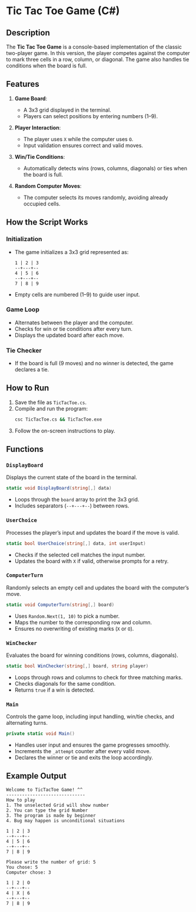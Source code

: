 # Tic Tac Toe Game (C#)

## Description
The **Tic Tac Toe Game** is a console-based implementation of the classic two-player game. In this version, the player competes against the computer to mark three cells in a row, column, or diagonal. The game also handles tie conditions when the board is full.

## Features
1. **Game Board**:
   - A 3x3 grid displayed in the terminal.
   - Players can select positions by entering numbers (1–9).

2. **Player Interaction**:
   - The player uses `X` while the computer uses `O`.
   - Input validation ensures correct and valid moves.

3. **Win/Tie Conditions**:
   - Automatically detects wins (rows, columns, diagonals) or ties when the board is full.

4. **Random Computer Moves**:
   - The computer selects its moves randomly, avoiding already occupied cells.

## How the Script Works
### Initialization
- The game initializes a 3x3 grid represented as:
  ```
  1 | 2 | 3
  --+---+--
  4 | 5 | 6
  --+---+--
  7 | 8 | 9
  ```
- Empty cells are numbered (1–9) to guide user input.

### Game Loop
- Alternates between the player and the computer.
- Checks for win or tie conditions after every turn.
- Displays the updated board after each move.

### Tie Checker
- If the board is full (9 moves) and no winner is detected, the game declares a tie.

## How to Run
1. Save the file as `TicTacToe.cs`.
2. Compile and run the program:
   ```bash
   csc TicTacToe.cs && TicTacToe.exe
   ```
3. Follow the on-screen instructions to play.

## Functions
### `DisplayBoard`
Displays the current state of the board in the terminal.
```csharp
static void DisplayBoard(string[,] data)
```
- Loops through the `board` array to print the 3x3 grid.
- Includes separators (`--+---+--`) between rows.

### `UserChoice`
Processes the player’s input and updates the board if the move is valid.
```csharp
static bool UserChoice(string[,] data, int userInput)
```
- Checks if the selected cell matches the input number.
- Updates the board with `X` if valid, otherwise prompts for a retry.

### `ComputerTurn`
Randomly selects an empty cell and updates the board with the computer’s move.
```csharp
static void ComputerTurn(string[,] board)
```
- Uses `Random.Next(1, 10)` to pick a number.
- Maps the number to the corresponding row and column.
- Ensures no overwriting of existing marks (`X` or `O`).

### `WinChecker`
Evaluates the board for winning conditions (rows, columns, diagonals).
```csharp
static bool WinChecker(string[,] board, string player)
```
- Loops through rows and columns to check for three matching marks.
- Checks diagonals for the same condition.
- Returns `true` if a win is detected.

### `Main`
Controls the game loop, including input handling, win/tie checks, and alternating turns.
```csharp
private static void Main()
```
- Handles user input and ensures the game progresses smoothly.
- Increments the `_attempt` counter after every valid move.
- Declares the winner or tie and exits the loop accordingly.

## Example Output
```
Welcome to TicTacToe Game! ^^
------------------------------
How to play 
1. The unselected Grid will show number 
2. You can type the grid Number 
3. The program is made by beginner 
4. Bug may happen is unconditional situations

1 | 2 | 3
--+---+--
4 | 5 | 6
--+---+--
7 | 8 | 9

Please write the number of grid: 5
You chose: 5
Computer chose: 3

1 | 2 | O
--+---+--
4 | X | 6
--+---+--
7 | 8 | 9
```
